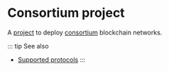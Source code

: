 # Consortium project

A [project](/glossary/project) to deploy [consortium](/glossary/consortium) blockchain networks.

::: tip See also
* [Supported protocols](/platform/supported-protocols)
:::